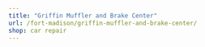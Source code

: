 ```yaml
---
title: "Griffin Muffler and Brake Center"
url: /fort-madison/griffin-muffler-and-brake-center/
shop: car repair
---
```

